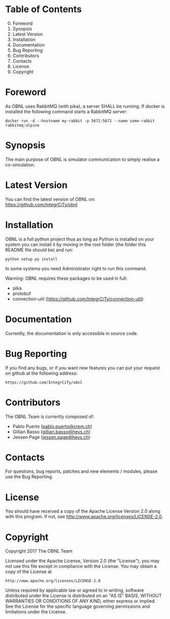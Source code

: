 Table of Contents
===
 0. Foreword
 1. Synopsis
 2. Latest Version
 3. Installation
 4. Documentation
 5. Bug Reporting
 6. Contributors
 7. Contacts
 8. License
 9. Copyright

Foreword
===

As OBNL uses RabbitMQ (with pika), a server SHALL be running. If docker is 
installed the following command starts a RabbitMQ server:  

    docker run -d --hostname my-rabbit -p 5672:5672 --name some-rabbit rabbitmq:alpine

Synopsis
===
The main purpose of OBNL is simulator communication to simply realise a co-simulation.

Latest Version
===
You can find the latest version of OBNL on:
    https://github.com/IntegrCiTy/obnl


Installation
===
OBNL is a full python project thus as long as Python is installed on your
system you can install it by moving in the root folder (the folder this README
file should be) and run:

    python setup.py install
    
In some systems you need Administrator right to run this command.

Warning: OBNL requires these packages to be used in full:

 * pika
 * protobuf
 * connection-util (https://github.com/IntegrCiTy/connection-util)


Documentation
===
Currently, the documentation is only accessible in source code.


Bug Reporting
===
If you find any bugs, or if you want new features you can put your request on
github at the following address:

    https://github.com/IntegrCiTy/obnl


Contributors
===

The OBNL Team is currently composed of:

 * Pablo Puerto (pablo.puerto@crem.ch)
 * Gillian Basso (gillian.basso@hevs.ch)
 * Jessen Page (jessen.page@hevs.ch)


Contacts
===
For questions, bug reports, patches and new elements / modules, please use the Bug Reporting.


License
===
You should have received a copy of the Apache License Version 2.0 along with
this program.
If not, see <http://www.apache.org/licenses/LICENSE-2.0>.


Copyright
===
Copyright 2017 The OBNL Team

Licensed under the Apache License, Version 2.0 (the "License");
you may not use this file except in compliance with the License.
You may obtain a copy of the License at

    http://www.apache.org/licenses/LICENSE-2.0

Unless required by applicable law or agreed to in writing, software
distributed under the License is distributed on an "AS IS" BASIS,
WITHOUT WARRANTIES OR CONDITIONS OF ANY KIND, either express or implied.
See the License for the specific language governing permissions and
limitations under the License.